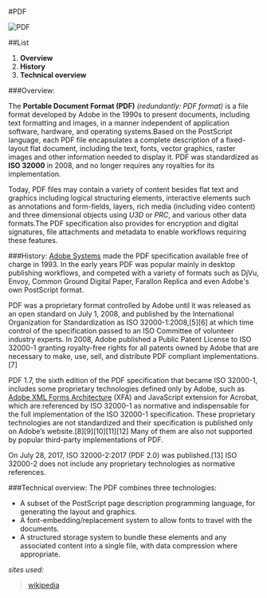 #PDF

![PDF](https://lh3.googleusercontent.com/67gLF4EuEyYz0U8FUfJZBsUNYb_D7W8l7kdftJC5v__zFXZNpz4VozS4-xDEe6nue-c)

##List
1. **Overview**
2. **History**
3. **Technical overview**

###Overview:

The **Portable Document Format (PDF)** *(redundantly: PDF format)* is a file format developed by Adobe in the 1990s to present documents, including text formatting and images, in a manner independent of application software, hardware, and operating systems.Based on the PostScript language, each PDF file encapsulates a complete description of a fixed-layout flat document, including the text, fonts, vector graphics, raster images and other information needed to display it. PDF was standardized as **ISO 32000** in 2008, and no longer requires any royalties for its implementation.

Today, PDF files may contain a variety of content besides flat text and graphics including logical structuring elements, interactive elements such as annotations and form-fields, layers, rich media (including video content) and three dimensional objects using *U3D* or *PRC*, and various other data formats.The PDF specification also provides for encryption and digital signatures, file attachments and metadata to enable workflows requiring these features. 

###History:
[Adobe Systems](https://en.wikipedia.org/wiki/Adobe_Inc.) made the PDF specification available free of charge in 1993. In the early years PDF was popular mainly in desktop publishing workflows, and competed with a variety of formats such as DjVu, Envoy, Common Ground Digital Paper, Farallon Replica and even Adobe's own PostScript format.

PDF was a proprietary format controlled by Adobe until it was released as an open standard on July 1, 2008, and published by the International Organization for Standardization as ISO 32000-1:2008,[5][6] at which time control of the specification passed to an ISO Committee of volunteer industry experts. In 2008, Adobe published a Public Patent License to ISO 32000-1 granting royalty-free rights for all patents owned by Adobe that are necessary to make, use, sell, and distribute PDF compliant implementations.[7]

PDF 1.7, the sixth edition of the PDF specification that became ISO 32000-1, includes some proprietary technologies defined only by Adobe, such as [Adobe XML Forms Architecture](https://en.wikipedia.org/wiki/XFA) (XFA) and JavaScript extension for Acrobat, which are referenced by ISO 32000-1 as normative and indispensable for the full implementation of the ISO 32000-1 specification. These proprietary technologies are not standardized and their specification is published only on Adobe’s website.[8][9][10][11][12] Many of them are also not supported by popular third-party implementations of PDF.

On July 28, 2017, ISO 32000-2:2017 (PDF 2.0) was published.[13] ISO 32000-2 does not include any proprietary technologies as normative references.

###Technical overview:
The PDF combines three technologies:


 - A subset of the PostScript page description programming language, for generating the layout and graphics.
 - A font-embedding/replacement system to allow fonts to travel with the documents.
 - A structured storage system to bundle these elements and any associated content into a single file, with data compression where appropriate.


*sites used:*
>[wikipedia](https://en.wikipedia.org/wiki/PDF)


